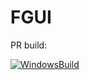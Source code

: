 # FGUI

PR build:

[![WindowsBuild](https://github.com/minh0722/FGUI/actions/workflows/windows_build.yml/badge.svg?event=pull_request)](https://github.com/minh0722/FGUI/actions/workflows/windows_build.yml)
